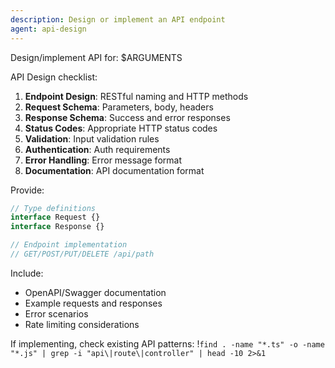 ```yaml
---
description: Design or implement an API endpoint
agent: api-design
---
```


Design/implement API for: $ARGUMENTS

API Design checklist:

1. **Endpoint Design**: RESTful naming and HTTP methods
2. **Request Schema**: Parameters, body, headers
3. **Response Schema**: Success and error responses
4. **Status Codes**: Appropriate HTTP status codes
5. **Validation**: Input validation rules
6. **Authentication**: Auth requirements
7. **Error Handling**: Error message format
8. **Documentation**: API documentation format

Provide:

```typescript
// Type definitions
interface Request {}
interface Response {}

// Endpoint implementation
// GET/POST/PUT/DELETE /api/path
```

Include:

- OpenAPI/Swagger documentation
- Example requests and responses
- Error scenarios
- Rate limiting considerations

If implementing, check existing API patterns:
!`find . -name "*.ts" -o -name "*.js" | grep -i "api\|route\|controller" | head -10 2>&1`
